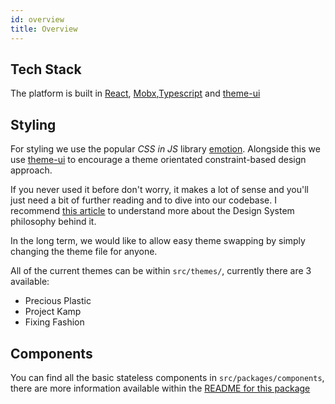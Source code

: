 ```yaml
---
id: overview
title: Overview
---
```


## Tech Stack

The platform is built in [React](https://reactjs.org/), [Mobx](https://mobx.js.org/index.html),[Typescript](https://www.typescriptlang.org/docs/handbook/basic-types.html) and [theme-ui](https://theme-ui.com)

## Styling

For styling we use the popular _CSS in JS_ library [emotion](https://emotion.sh/docs/introduction).
Alongside this we use [theme-ui](https://theme-ui.com/) to encourage a theme orientated constraint-based design approach.

If you never used it before don't worry, it makes a lot of sense and you'll just need a bit of further reading and to dive into our codebase. I recommend [this article](https://medium.com/styled-components/build-better-component-libraries-with-styled-system-4951653d54ee) to understand more about the Design System philosophy behind it.

In the long term, we would like to allow easy theme swapping by simply changing the theme file for anyone.

All of the current themes can be within `src/themes/`, currently there are 3 available:

- Precious Plastic
- Project Kamp
- Fixing Fashion

## Components

You can find all the basic stateless components in `src/packages/components`, there are more information available within the [README for this package](https://github.com/ONEARMY/community-platform/tree/master/packages/components)
